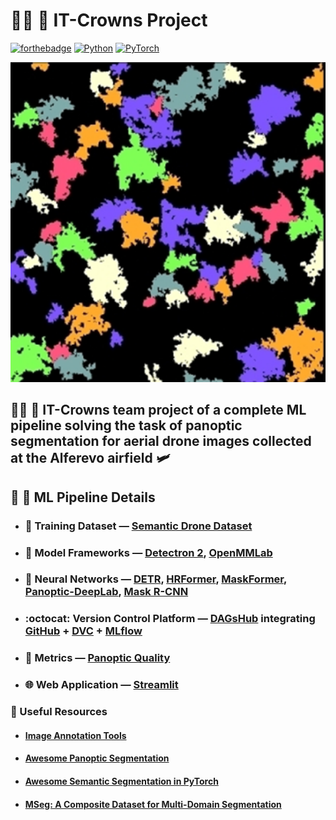 # :man_technologist: :crown: **IT-Crowns Project**

[![forthebadge](https://forthebadge.com/images/badges/fuck-it-ship-it.svg)](https://forthebadge.com)
[![Python](https://img.shields.io/badge/python-v3.6+-blue.svg?logo=python&style=for-the-badge)](https://pytorch.org)
[![PyTorch](https://img.shields.io/badge/PyTorch-v1.9.0-red.svg?logo=PyTorch&style=for-the-badge)](https://pytorch.org)

<p align="center">
    <img src="trees.png" width="512" height="512">
</p>

## :man_technologist: :crown: IT-Crowns team project of a complete ML pipeline solving the task of panoptic segmentation for aerial drone images collected at the Alferevo airfield :small_airplane:

## :robot: :shower: ML Pipeline Details

- ### :boxing_glove: Training Dataset — [Semantic Drone Dataset](https://www.tugraz.at/index.php?id=22387)

- ### :toolbox: Model Frameworks — [Detectron 2](https://github.com/facebookresearch/detectron2), [OpenMMLab](https://github.com/open-mmlab/mmsegmentation)

- ### :brain: Neural Networks — [DETR](https://github.com/facebookresearch/detr), [HRFormer](https://github.com/HRNet/HRFormer), [MaskFormer](https://github.com/facebookresearch/MaskFormer), [Panoptic-DeepLab](https://github.com/bowenc0221/panoptic-deeplab), [Mask R-CNN](https://github.com/matterport/Mask_RCNN)

- ### :octocat: Version Control Platform — [DAGsHub](https://dagshub.com/) integrating [GitHub](https://github.com/) + [DVC](https://dvc.org/) + [MLflow](https://mlflow.org/)

- ### :straight_ruler: Metrics — [Panoptic Quality](https://arxiv.org/pdf/1801.00868.pdf)

- ### :globe_with_meridians: Web Application — [Streamlit](https://streamlit.io/)

### :link: Useful Resources

- #### [Image Annotation Tools](https://github.com/mrgloom/awesome-semantic-segmentation#annotation-tools)

- #### [Awesome Panoptic Segmentation](https://github.com/Angzz/awesome-panoptic-segmentation)

- #### [Awesome Semantic Segmentation in PyTorch](https://github.com/Tramac/awesome-semantic-segmentation-pytorch)

- #### [MSeg: A Composite Dataset for Multi-Domain Segmentation](https://github.com/mseg-dataset/mseg-semantic)
